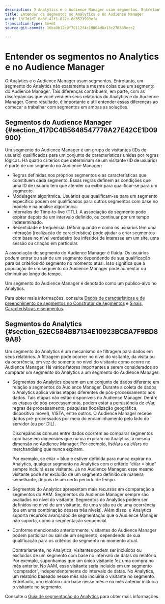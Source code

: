 ```yaml
---
description: O Analytics e o Audience Manager usam segmentos. Entretanto, um segmento do Analytics não exatamente a mesma coisa que um segmento do Audience Manager. Tais diferenças contribuem, em parte, com as discrepâncias que você verá em seus relatórios do Analytics e do Audience Manager. Como resultado, é importante e útil entender essas diferenças ao começar a trabalhar com segmentos em ambas as soluções.
title: Entender os segmentos no Analytics e no Audience Manager
uuid: 13f7d1d7-6a3f-42f1-822e-8d3523999efa
translation-type: tm+mt
source-git-commit: 16ba0b12e0f70112f4c10804d0a13c278388ecc2

---
```



# Entender os segmentos no Analytics e no Audience Manager

O Analytics e o Audience Manager usam segmentos. Entretanto, um segmento do Analytics não exatamente a mesma coisa que um segmento do Audience Manager. Tais diferenças contribuem, em parte, com as discrepâncias que você verá em seus relatórios do Analytics e do Audience Manager. Como resultado, é importante e útil entender essas diferenças ao começar a trabalhar com segmentos em ambas as soluções.

## Segmentos do Audience Manager {#section_417DC4B5648547778A27E42CE1D09900}

Um segmento do Audience Manager é um grupo de visitantes (IDs de usuário) qualificados para um conjunto de características unidas por regras lógicas. Há quatro critérios que determinam se um visitante (ID de usuário) é parte de um segmento no Audience Manager:

* Regras definidas nos próprios segmentos e as características que constituem cada segmento. Essas regras definem as condições que uma ID de usuário tem que atender ou exibir para qualificar-se para um segmento.
* Modelagem algorítmica. Usuários que qualificam-se para um segmento específico podem ser qualificados para outros segmentos com base no modelo e na análise algorítmica.
* Intervalos de Time-to-live (TTL). A associação de segmento pode expirar depois de um intervalo definido, ou continuar por um tempo indeterminado.
* Recentidade e frequência. Definir quando e como os usuários têm uma interação (realização de característica) pode ajudar a criar segmentos com base no nível verdadeiro (ou inferido) de interesse em um site, uma sessão ou criação em particular.

A associação de segmento do Audience Manager é fluida. Os usuários podem entrar ou sair de um segmento dependendo de sua qualificação para os critérios do segmento no momento atual. Isso significa que a população de um segmento do Audience Manager pode aumentar ou diminuir ao longo do tempo.

Um segmento do Audience Manager é denotado como um público-alvo no Analytics.

Para obter mais informações, consulte [Dados de características e de preenchimento de segmentos no Construtor de segmentos](https://docs.adobe.com/content/help/pt-BR/audience-manager/user-guide/features/segments/segment-builder-data.html) e [Sinais, Características e segmentos](https://docs.adobe.com/content/help/pt-BR/audience-manager/user-guide/reference/signal-trait-segment.html).

## Segmentos do Analytics {#section_62EC584BB7134E10923BCBA7F9BD89A8}

Um segmento do Analytics é um mecanismo de filtragem para dados em seus relatórios. A filtragem pode ocorrer no nível do visitante, da visita ou da ocorrência, em vez de somente no nível do visitante como ocorre no Audience Manager. Há vários fatores importantes a serem considerados ao comparar um segmento do Analytics a um segmento do Audience Manager:

* Segmentos do Analytics operam em um conjunto de dados diferente em relação a segmentos do Audience Manager. Durante a coleta de dados, o Analytics aplica várias etapas diferentes de pós-processamento aos dados. Tais etapas não estão disponíveis no Audience Manager. Dentre as etapas de pós-processamento, podem estar a persistência de eVar, regras de processamento, pesquisas (localização geográfica, dispositivo móvel), VISTA, entre outros. O Audience Manager recebe dados pré-processados por meio do encaminhamento pelo lado do servidor (ou por DIL).

   Discrepâncias comuns entre dados ocorrem ao comparar segmentos com base em dimensões que nunca expiram no Analytics, à mesma dimensão no Audience Manager. Por exemplo, listVars ou eVars de merchandising que nunca expiram.

   Por exemplo, se eVar = blue e estiver definida para nunca expirar no Analytics, qualquer segmento no Analytics com o critério “eVar = blue” sempre incluirá esse visitante. Já no Audience Manager, esse mesmo visitante pode ser excluído de um segmento definido de maneira semelhante, depois de um certo período de tempo.

* Segmentos do Analytics apresentam mais recursos em comparação a segmentos do AAM. Segmentos do Audience Manager sempre são avaliados no nível do visitante. Segmentos do Analytics podem ser definidos no nível de um visitante, de uma visita ou de uma ocorrência (ou em uma combinação desses três níveis). Além disso, o Analytics suporta recursos avançados de segmentação que o Audience Manager não suporta, como a segmentação sequencial.
* Conforme mencionado anteriormente, visitantes do Audience Manager podem participar ou sair de um segmento, dependendo de sua qualificação para os critérios do segmento no momento atual.

   Contrariamente, no Analytics, visitantes podem ser incluídos ou excluídos de um segmento com base no intervalo de datas do relatório. Por exemplo, suponhamos que um único visitante fez uma compra no mês anterior. No AAM, esse visitante seria incluído em um segmento “comprador”, independentemente do intervalo de datas. No Analytics, um relatório baseado nesse mês não incluiria o visitante no segmento. Entretanto, um relatório com base nesse mês e no mês anterior incluiria o visitante no segmento.

Consulte o [Guia de segmentação do Analytics](https://marketing.adobe.com/resources/help/pt_BR/analytics/segment/) para obter mais informações.
